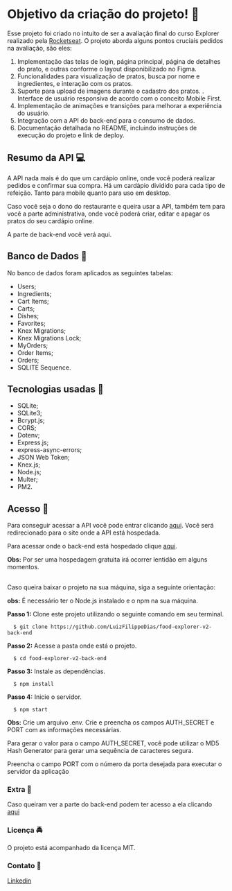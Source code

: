 # Objetivo da criação do projeto! 🚀

Esse projeto foi criado no intuito de ser a avaliação final do curso Explorer realizado pela <a href="https://www.rocketseat.com.br/">Rocketseat</a>.
O projeto aborda alguns pontos cruciais pedidos na avaliação, são eles:
1. Implementação das telas de login, página principal, página de detalhes do prato, e outras conforme o layout disponibilizado no Figma.
2. Funcionalidades para visualização de pratos, busca por nome e ingredientes, e interação com os pratos.
3. Suporte para upload de imagens durante o cadastro dos pratos.
    . Interface de usuário responsiva de acordo com o conceito Mobile First.
4. Implementação de animações e transições para melhorar a experiência do usuário.
5. Integração com a API do back-end para o consumo de dados.
6. Documentação detalhada no README, incluindo instruções de execução do projeto e link de deploy.

## Resumo da API 💻

A API nada mais é do que um cardápio online, onde você poderá realizar pedidos e confirmar sua compra. Há um cardápio dividido para cada tipo de refeição. Tanto para mobile quanto para uso em desktop.

Caso você seja o dono do restaurante e queira usar a API, também tem para você a parte administrativa, onde você poderá criar, editar e apagar os pratos do seu cardápio online.

A parte de back-end você verá aqui. 

## Banco de Dados 📂
No banco de dados foram aplicados as seguintes tabelas:
- Users;
- Ingredients;
- Cart Items;
- Carts;
- Dishes;
- Favorites;
- Knex Migrations;
- Knex Migrations Lock;
- MyOrders;
- Order Items;
- Orders;
- SQLITE Sequence.

## Tecnologias usadas 🧰
- SQLite;
- SQLite3;
- Bcrypt.js;
- CORS;
- Dotenv;
- Express.js;
- express-async-errors;
- JSON Web Token;
- Knex.js;
- Node.js;
- Multer;
- PM2.

## Acesso 🔑
Para conseguir acessar a API você pode entrar clicando <a href="https://food-explorer-luiz-filippe.netlify.app/">aqui</a>. Você será redirecionado para o site onde a API está hospedada.

Para acessar onde o back-end está hospedado clique <a href="https://food-explorer-v2-back-end.onrender.com">aqui</a>.

**Obs:** Por ser uma hospedagem gratuita irá ocorrer lentidão em alguns momentos.

## 
Caso queira baixar o projeto na sua máquina, siga a seguinte orientação:

**obs:** É necessário ter o Node.js instalado e o npm na sua máquina.

**Passo 1:** Clone este projeto utilizando o seguinte comando em seu terminal.

      $ git clone https://github.com/LuizFilippeDias/food-explorer-v2-back-end
      
**Passo 2:** Acesse a pasta onde está o projeto.

      $ cd food-explorer-v2-back-end
      
**Passo 3:** Instale as dependências.

      $ npm install
      
**Passo 4:** Inicie o servidor.

      $ npm start

**Obs:**  Crie um arquivo .env. Crie e preencha os campos AUTH_SECRET e PORT com as informações necessárias.

Para gerar o valor para o campo AUTH_SECRET, você pode utilizar o MD5 Hash Generator para gerar uma sequência de caracteres segura.

Preencha o campo PORT com o número da porta desejada para executar o servidor da aplicação

### Extra 🔔
Caso queiram ver a parte do back-end podem ter acesso a ela clicando <a href="https://github.com/LuizFilippeDias/food-explorer-v2-front-end">aqui</a>

### Licença 🚔
O projeto está acompanhado da licença MIT.

### Contato 📱
<a href="https://www.linkedin.com/in/luiz-guilherme-costa-filippe-dias-b559531a5/">Linkedin</a>


